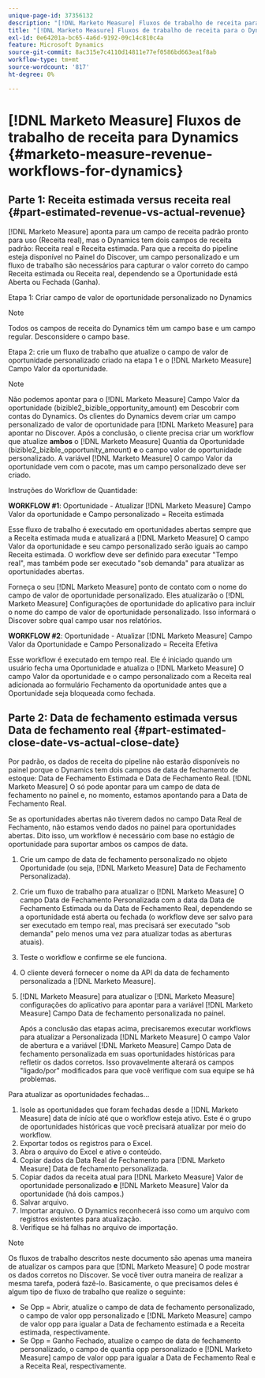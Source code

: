 ```yaml
---
unique-page-id: 37356132
description: "[!DNL Marketo Measure] Fluxos de trabalho de receita para Dynamics - [!DNL Marketo Measure] - Documentação do produto"
title: "[!DNL Marketo Measure] Fluxos de trabalho de receita para o Dynamics"
exl-id: 0e64201a-bc65-4a6d-9192-09c14c810c4a
feature: Microsoft Dynamics
source-git-commit: 8ac315e7c4110d14811e77ef0586bd663ea1f8ab
workflow-type: tm+mt
source-wordcount: '817'
ht-degree: 0%

---
```


# [!DNL Marketo Measure] Fluxos de trabalho de receita para Dynamics {#marketo-measure-revenue-workflows-for-dynamics}

## Parte 1: Receita estimada versus receita real {#part-estimated-revenue-vs-actual-revenue}

[!DNL Marketo Measure] aponta para um campo de receita padrão pronto para uso (Receita real), mas o Dynamics tem dois campos de receita padrão: Receita real e Receita estimada. Para que a receita do pipeline esteja disponível no Painel do Discover, um campo personalizado e um fluxo de trabalho são necessários para capturar o valor correto do campo Receita estimada ou Receita real, dependendo se a Oportunidade está Aberta ou Fechada (Ganha).

Etapa 1: Criar campo de valor de oportunidade personalizado no Dynamics

>[!NOTE]
>
>Todos os campos de receita do Dynamics têm um campo base e um campo regular. Desconsidere o campo base.

Etapa 2: crie um fluxo de trabalho que atualize o campo de valor de oportunidade personalizado criado na etapa 1 e o [!DNL Marketo Measure] Campo Valor da oportunidade.

>[!NOTE]
>
>Não podemos apontar para o [!DNL Marketo Measure] Campo Valor da oportunidade (bizible2_bizible_opportunity_amount) em Descobrir com contas do Dynamics. Os clientes do Dynamics devem criar um campo personalizado de valor de oportunidade para [!DNL Marketo Measure] para apontar no Discover. Após a conclusão, o cliente precisa criar um workflow que atualize **ambos** o [!DNL Marketo Measure] Quantia da Oportunidade (bizible2_bizible_opportunity_amount) **e** o campo valor de oportunidade personalizado. A variável [!DNL Marketo Measure] O campo Valor da oportunidade vem com o pacote, mas um campo personalizado deve ser criado.

Instruções do Workflow de Quantidade:

**WORKFLOW #1**: Oportunidade - Atualizar [!DNL Marketo Measure] Campo Valor da oportunidade e Campo personalizado = Receita estimada

Esse fluxo de trabalho é executado em oportunidades abertas sempre que a Receita estimada muda e atualizará a [!DNL Marketo Measure] O campo Valor da oportunidade e seu campo personalizado serão iguais ao campo Receita estimada. O workflow deve ser definido para executar &quot;Tempo real&quot;, mas também pode ser executado &quot;sob demanda&quot; para atualizar as oportunidades abertas.

Forneça o seu [!DNL Marketo Measure] ponto de contato com o nome do campo de valor de oportunidade personalizado. Eles atualizarão o [!DNL Marketo Measure] Configurações de oportunidade do aplicativo para incluir o nome do campo de valor de oportunidade personalizado. Isso informará o Discover sobre qual campo usar nos relatórios.

**WORKFLOW #2**: Oportunidade - Atualizar [!DNL Marketo Measure] Campo Valor da Oportunidade e Campo Personalizado = Receita Efetiva

Esse workflow é executado em tempo real. Ele é iniciado quando um usuário fecha uma Oportunidade e atualiza o [!DNL Marketo Measure] O campo Valor da oportunidade e o campo personalizado com a Receita real adicionada ao formulário Fechamento da oportunidade antes que a Oportunidade seja bloqueada como fechada.

## Parte 2: Data de fechamento estimada versus Data de fechamento real {#part-estimated-close-date-vs-actual-close-date}

Por padrão, os dados de receita do pipeline não estarão disponíveis no painel porque o Dynamics tem dois campos de data de fechamento de estoque: Data de Fechamento Estimada e Data de Fechamento Real. [!DNL Marketo Measure] O só pode apontar para um campo de data de fechamento no painel e, no momento, estamos apontando para a Data de Fechamento Real.

Se as oportunidades abertas não tiverem dados no campo Data Real de Fechamento, não estamos vendo dados no painel para oportunidades abertas. Dito isso, um workflow é necessário com base no estágio de oportunidade para suportar ambos os campos de data.

1. Crie um campo de data de fechamento personalizado no objeto Oportunidade (ou seja, [!DNL Marketo Measure] Data de Fechamento Personalizada).
1. Crie um fluxo de trabalho para atualizar o [!DNL Marketo Measure] O campo Data de Fechamento Personalizada com a data da Data de Fechamento Estimada ou da Data de Fechamento Real, dependendo se a oportunidade está aberta ou fechada (o workflow deve ser salvo para ser executado em tempo real, mas precisará ser executado &quot;sob demanda&quot; pelo menos uma vez para atualizar todas as aberturas atuais).
1. Teste o workflow e confirme se ele funciona.
1. O cliente deverá fornecer o nome da API da data de fechamento personalizada a [!DNL Marketo Measure].
1. [!DNL Marketo Measure] para atualizar o [!DNL Marketo Measure] configurações do aplicativo para apontar para a variável [!DNL Marketo Measure] Campo Data de fechamento personalizada no painel.

   Após a conclusão das etapas acima, precisaremos executar workflows para atualizar a Personalizada [!DNL Marketo Measure] O campo Valor de abertura e a variável [!DNL Marketo Measure] Campo Data de fechamento personalizada em suas oportunidades históricas para refletir os dados corretos. Isso provavelmente alterará os campos &quot;ligado/por&quot; modificados para que você verifique com sua equipe se há problemas.

Para atualizar as oportunidades fechadas...

1. Isole as oportunidades que foram fechadas desde a [!DNL Marketo Measure] data de início até que o workflow esteja ativo. Este é o grupo de oportunidades históricas que você precisará atualizar por meio do workflow.
1. Exportar todos os registros para o Excel.
1. Abra o arquivo do Excel e ative o conteúdo.
1. Copiar dados da Data Real de Fechamento para [!DNL Marketo Measure] Data de fechamento personalizada.
1. Copiar dados da receita atual para [!DNL Marketo Measure] Valor de oportunidade personalizado **e** [!DNL Marketo Measure] Valor da oportunidade (há dois campos.)
1. Salvar arquivo.
1. Importar arquivo. O Dynamics reconhecerá isso como um arquivo com registros existentes para atualização.
1. Verifique se há falhas no arquivo de importação.

>[!NOTE]
>
>Os fluxos de trabalho descritos neste documento são apenas uma maneira de atualizar os campos para que [!DNL Marketo Measure] O pode mostrar os dados corretos no Discover. Se você tiver outra maneira de realizar a mesma tarefa, poderá fazê-lo. Basicamente, o que precisamos deles é algum tipo de fluxo de trabalho que realize o seguinte:
>
> * Se Opp = Abrir, atualize o campo de data de fechamento personalizado, o campo de valor opp personalizado e [!DNL Marketo Measure] campo de valor opp para igualar a Data de fechamento estimada e a Receita estimada, respectivamente.
> * Se Opp = Ganho Fechado, atualize o campo de data de fechamento personalizado, o campo de quantia opp personalizado e [!DNL Marketo Measure] campo de valor opp para igualar a Data de Fechamento Real e a Receita Real, respectivamente.
